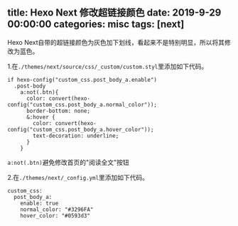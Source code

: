 title: Hexo Next 修改超链接颜色
date: 2019-9-29 00:00:00
categories: misc
tags: [next]
---

Hexo Next自带的超链接颜色为灰色加下划线，看起来不是特别明显，所以将其修改为蓝色。

<!-- more -->

1.在`./themes/next/source/css/_custom/custom.styl`里添加如下代码。

```
if hexo-config("custom_css.post_body_a.enable")
  .post-body 
    a:not(.btn){
      color: convert(hexo-config("custom_css.post_body_a.normal_color"));
      border-bottom: none;
      &:hover {
        color: convert(hexo-config("custom_css.post_body_a.hover_color"));
        text-decoration: underline;
      }
    }
```
`a:not(.btn)`避免修改首页的"阅读全文"按钮

2.在`./themes/next/_config.yml`里添加如下代码。

```
custom_css:
  post_body_a:
    enable: true
    normal_color: "#3296FA"
    hover_color: "#0593d3"
```